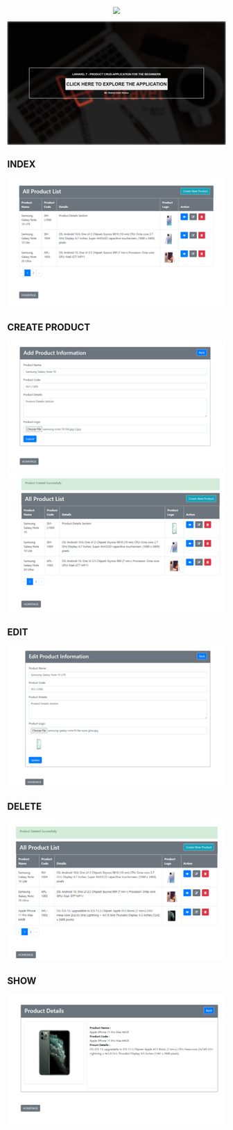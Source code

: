 <p align="center"><a href="https://laravel.com" target="_blank"><img src="https://raw.githubusercontent.com/laravel/art/master/logo-lockup/5%20SVG/2%20CMYK/1%20Full%20Color/laravel-logolockup-cmyk-red.svg" width="400"></a></p>



<img src="/public/public/media/readme/home.PNG" alt="License">

## INDEX 
<img src="/public/public/media/readme/index.PNG" alt="License">

## CREATE PRODUCT
<img src="/public/public/media/readme/create.PNG" alt="License">
<img src="/public/public/media/readme/after_create.PNG" alt="License">


## EDIT
<img src="/public/public/media/readme/Edit.PNG" alt="License">

## DELETE
<img src="/public/public/media/readme/delete.PNG" alt="License">

## SHOW
<img src="/public/public/media/readme/details.PNG" alt="License">
